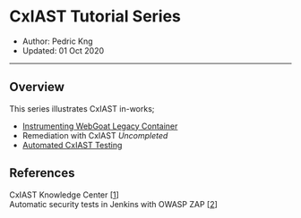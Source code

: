 # CxIAST Tutorial Series
* Author:   Pedric Kng  
* Updated:  01 Oct 2020

***

## Overview
This series illustrates CxIAST in-works;
- [Instrumenting WebGoat Legacy Container](docker/README.md)
- Remediation with CxIAST *Uncompleted*
- [Automated CxIAST Testing](automate/README.md)

<!--
## Pre-requisite
- OWASP WebGoat
- Jenkins
- MS SQL
- CxIAST 3.1.0
- CxIAST 3.1.0 Jenkins plugin
- OWASP ZAP Jenkins plugin
-->

## References
CxIAST Knowledge Center [[1]]  
Automatic security tests in Jenkins with OWASP ZAP [[2]]  

[1]:https://checkmarx.atlassian.net/wiki/spaces/CCD/overview "CxIAST Knowledge Center"
[2]:https://dev.to/gwllmnn/automatic-security-tests-in-jenkins-with-owasp-zap-2f6b "Automatic security tests in Jenkins with OWASP ZAP"
